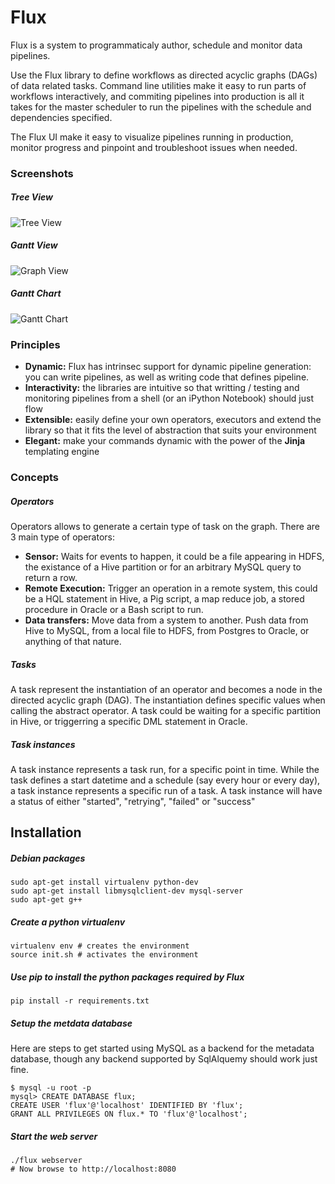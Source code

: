 Flux
====
Flux is a system to programmaticaly author, schedule and monitor data pipelines. 

Use the Flux library to define workflows as directed acyclic graphs (DAGs) of data related tasks. Command line utilities make it easy to run parts of workflows interactively, and commiting pipelines into production is all it takes for the master scheduler to run the pipelines with the schedule and dependencies specified.

The Flux UI make it easy to visualize pipelines running in production, monitor progress and pinpoint and troubleshoot issues when needed.

### Screenshots
##### Tree View
![Tree View](https://raw.githubusercontent.com/mistercrunch/Flux/master/www/static/screenshots/tree.png)
##### Gantt View
![Graph View](https://raw.githubusercontent.com/mistercrunch/Flux/master/www/static/screenshots/graph.png)
##### Gantt Chart
![Gantt Chart](https://raw.githubusercontent.com/mistercrunch/Flux/master/www/static/screenshots/gantt.png)


### Principles
* **Dynamic:** Flux has intrinsec support for dynamic pipeline generation: you can write pipelines, as well as writing code that defines pipeline.
* **Interactivity:** the libraries are intuitive so that writting / testing and monitoring pipelines from a shell (or an iPython Notebook) should just flow
* **Extensible:** easily define your own operators, executors and extend the library so that it fits the level of abstraction that suits your environment
* **Elegant:** make your commands dynamic with the power of the **Jinja** templating engine

### Concepts
##### Operators
Operators allows to generate a certain type of task on the graph. There are 3 main type of operators:

* **Sensor:** Waits for events to happen, it could be a file appearing in HDFS, the existance of a Hive partition or for an arbitrary MySQL query to return a row.
* **Remote Execution:** Trigger an operation in a remote system, this could be a HQL statement in Hive, a Pig script, a map reduce job, a stored procedure in Oracle or a Bash script to run.
* **Data transfers:** Move data from a system to another. Push data from Hive to MySQL, from a local file to HDFS, from Postgres to Oracle, or anything of that nature.

##### Tasks
A task represent the instantiation of an operator and becomes a node in the directed acyclic graph (DAG). The instantiation defines specific values when calling the abstract operator. A task could be waiting for a specific partition in Hive, or triggerring a specific DML statement in Oracle.

##### Task instances
A task instance represents a task run, for a specific point in time. While the task defines a start datetime and a schedule (say every hour or every day), a task instance represents a specific run of a task. A task instance will have a status of either "started", "retrying", "failed" or "success"

Installation
------------
##### Debian packages
	sudo apt-get install virtualenv python-dev
	sudo apt-get install libmysqlclient-dev mysql-server
	sudo apt-get g++
##### Create a python virtualenv
	virtualenv env # creates the environment
	source init.sh # activates the environment
##### Use pip to install the python packages required by Flux
	pip install -r requirements.txt
##### Setup the metdata database
Here are steps to get started using MySQL as a backend for the metadata database, though any backend supported by SqlAlquemy should work just fine.

    $ mysql -u root -p 
    mysql> CREATE DATABASE flux;
    CREATE USER 'flux'@'localhost' IDENTIFIED BY 'flux';
    GRANT ALL PRIVILEGES ON flux.* TO 'flux'@'localhost';
    
##### Start the web server
    ./flux webserver
    # Now browse to http://localhost:8080

